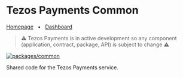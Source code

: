 # Tezos Payments Common

[Homepage](https://tezospayments.com) &nbsp;&nbsp;•&nbsp;&nbsp;
[Dashboard](https://dashboard.tezospayments.com)  

> ⚠️ Tezos Payments is in active development so any component (application, contract, package, API) is subject to change ⚠️

[![packages/common](https://github.com/fastwaterbear/tezospayments/actions/workflows/common.yml/badge.svg?branch=master)](https://github.com/fastwaterbear/tezospayments/actions/workflows/common.yml)  

Shared code for the Tezos Payments service.

